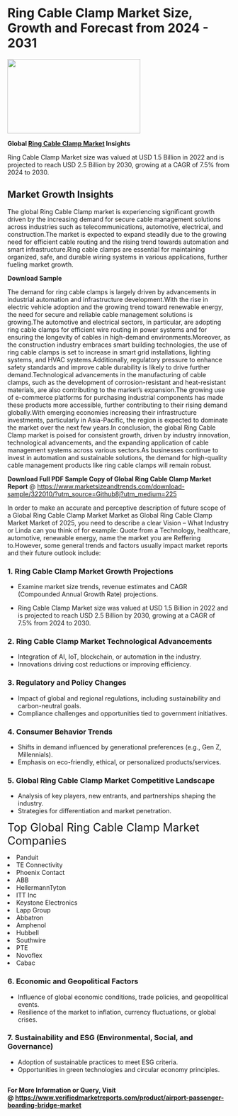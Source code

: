 <H1>Ring Cable Clamp Market Size, Growth and Forecast from 2024 - 2031</H1><img class="aligncenter size-medium wp-image-584254" src="https://thirdeyenews.in/wp-content/uploads/2024/09/Global-Market-Research-300x168.jpeg" alt="" width="300" height="168" /><p><strong>Global&nbsp;<a href="https://www.marketsizeandtrends.com/download-sample/322010/?utm_source=Github8j?utm_medium=225">Ring Cable Clamp Market</a> Insights</strong></p><p>Ring Cable Clamp Market size was valued at USD 1.5 Billion in 2022 and is projected to reach USD 2.5 Billion by 2030, growing at a CAGR of 7.5% from 2024 to 2030.</p><p><h2>Market Growth Insights</h2> <p>The global Ring Cable Clamp market is experiencing significant growth driven by the increasing demand for secure cable management solutions across industries such as telecommunications, automotive, electrical, and construction.The market is expected to expand steadily due to the growing need for efficient cable routing and the rising trend towards automation and smart infrastructure.Ring cable clamps are essential for maintaining organized, safe, and durable wiring systems in various applications, further fueling market growth.</p> <p><strong>Download Sample</strong></p> <p>The demand for ring cable clamps is largely driven by advancements in industrial automation and infrastructure development.With the rise in electric vehicle adoption and the growing trend toward renewable energy, the need for secure and reliable cable management solutions is growing.The automotive and electrical sectors, in particular, are adopting ring cable clamps for efficient wire routing in power systems and for ensuring the longevity of cables in high-demand environments.Moreover, as the construction industry embraces smart building technologies, the use of ring cable clamps is set to increase in smart grid installations, lighting systems, and HVAC systems.Additionally, regulatory pressure to enhance safety standards and improve cable durability is likely to drive further demand.Technological advancements in the manufacturing of cable clamps, such as the development of corrosion-resistant and heat-resistant materials, are also contributing to the market’s expansion.The growing use of e-commerce platforms for purchasing industrial components has made these products more accessible, further contributing to their rising demand globally.With emerging economies increasing their infrastructure investments, particularly in Asia-Pacific, the region is expected to dominate the market over the next few years.In conclusion, the global Ring Cable Clamp market is poised for consistent growth, driven by industry innovation, technological advancements, and the expanding application of cable management systems across various sectors.As businesses continue to invest in automation and sustainable solutions, the demand for high-quality cable management products like ring cable clamps will remain robust.<p><span class=""><strong>Download Full PDF Sample Copy of Global Ring Cable Clamp Market Report</strong> @ <a href="https://www.marketsizeandtrends.com/download-sample/322010/?utm_source=Github8j?utm_medium=225" target="_blank">https://www.marketsizeandtrends.com/download-sample/322010/?utm_source=Github8j?utm_medium=225</a></span></p><p>In order to make an accurate and perceptive description of future scope of a Global&nbsp;Ring Cable Clamp Market Market as Global&nbsp;Ring Cable Clamp Market Market of 2025, you need to describe a clear Vision &ndash; What Industry or Linda can you think of for example: Quote from a Technology, healthcare, automotive, renewable energy, name the market you are Reffering to.However, some general trends and factors usually impact market reports and their future outlook include:</p><h3>1.&nbsp;<strong>Ring Cable Clamp Market Growth Projections</strong></h3><ul><li>Examine market size trends, revenue estimates and CAGR (Compounded Annual Growth Rate) projections.</li><li><p>Ring Cable Clamp Market size was valued at USD 1.5 Billion in 2022 and is projected to reach USD 2.5 Billion by 2030, growing at a CAGR of 7.5% from 2024 to 2030.</p></li></ul><h3>2.&nbsp;<strong>Ring Cable Clamp Market Technological Advancements</strong></h3><ul><li>Integration of AI, IoT, blockchain, or automation in the industry.</li><li>Innovations driving cost reductions or improving efficiency.</li></ul><h3>3.&nbsp;<strong>Regulatory and Policy Changes</strong></h3><ul><li>Impact of global and regional regulations, including sustainability and carbon-neutral goals.</li><li>Compliance challenges and opportunities tied to government initiatives.</li></ul><h3>4.&nbsp;<strong>Consumer Behavior Trends</strong></h3><ul><li>Shifts in demand influenced by generational preferences (e.g., Gen Z, Millennials).</li><li>Emphasis on eco-friendly, ethical, or personalized products/services.</li></ul><h3>5.&nbsp;<strong>Global Ring Cable Clamp Market Competitive Landscape</strong></h3><ul><li>Analysis of key players, new entrants, and partnerships shaping the industry.</li><li>Strategies for differentiation and market penetration.</li></ul><p data-pm-slice="1 1 []"><span style="color: inherit; font-family: inherit; font-size: 25px;">Top Global Ring Cable Clamp Market Companies</span></p><div class="" data-test-id=""><p><li>Panduit</li><li> TE Connectivity</li><li> Phoenix Contact</li><li> ABB</li><li> HellermannTyton</li><li> ITT Inc</li><li> Keystone Electronics</li><li> Lapp Group</li><li> Abbatron</li><li> Amphenol</li><li> Hubbell</li><li> Southwire</li><li> PTE</li><li> Novoflex</li><li> Cabac</li></p></div><h3>6.&nbsp;<strong>Economic and Geopolitical Factors</strong></h3><ul><li>Influence of global economic conditions, trade policies, and geopolitical events.</li><li>Resilience of the market to inflation, currency fluctuations, or global crises.</li></ul><h3>7.&nbsp;<strong>Sustainability and ESG (Environmental, Social, and Governance)</strong></h3><ul><li>Adoption of sustainable practices to meet ESG criteria.</li><li>Opportunities in green technologies and circular economy principles.</li></ul><h2><strong style="font-size: 14px;">For More Information or Query, Visit @&nbsp;</strong><a style="background-color: #ffffff; font-size: 14px;" href="https://www.marketsizeandtrends.com/report/ring-cable-clamp-market/" target="_blank">https://www.verifiedmarketreports.com/product/airport-passenger-boarding-bridge-market</a></h2>